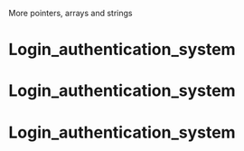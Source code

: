 More pointers, arrays and strings
# Login_authentication_system
# Login_authentication_system
# Login_authentication_system
